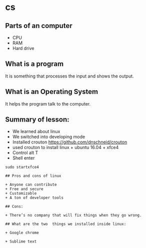 # cs

## Parts of an computer

+ CPU
+ RAM
+ Hard drive

## What is a program

It is something that processes the input and shows the output. 

## What is an Operating System

It helps the program talk to the computer.

## Summary of lesson:

+ We learned about linux
+ We switched into developing mode
+ Installed crouton https://github.com/dnschneid/crouton
+ used crouton to install linux + ubuntu 16.04 + xfce4
+ Control alt T
+ Shell enter

```
sudo startxfce4

## Pros and cons of linux
 
+ Anyone can contribute 
+ Free and secure
+ Customizable
+ A ton of developer tools

## Cons: 

+ There’s no company that will fix things when they go wrong.

## What are the two	 things we installed inside linux:

+ Google chrome

+ Sublime text

